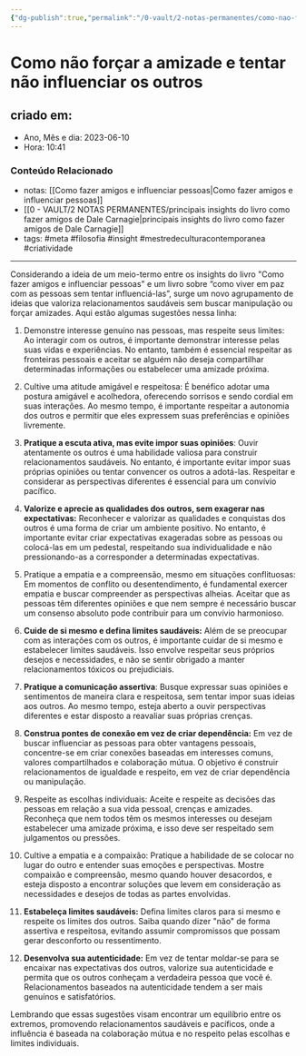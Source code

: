```yaml
---
{"dg-publish":true,"permalink":"/0-vault/2-notas-permanentes/como-nao-forcar-a-amizade-e-tentar-nao-influenciar-os-outros/","tags":["permanente","meta","filosofia","insight","mestredeculturacontemporanea","criatividade"],"dgHomeLink":true,"dgShowLocalGraph":true,"dgShowFileTree":true,"dgEnableSearch":true}
---
```


# Como não forçar a amizade e tentar não influenciar os outros

## criado em: 
-  Ano, Mês e dia: 2023-06-10
- Hora: 10:41

### Conteúdo Relacionado
- notas: [[Como fazer amigos e influenciar pessoas\|Como fazer amigos e influenciar pessoas]]
- [[0 - VAULT/2 NOTAS PERMANENTES/principais insights do livro como fazer amigos de Dale Carnagie\|principais insights do livro como fazer amigos de Dale Carnagie]]
- tags: #meta #filosofia #insight #mestredeculturacontemporanea #criatividade 
---

Considerando a ideia de um meio-termo entre os insights do livro "Como fazer amigos e influenciar pessoas" e um livro sobre “como viver em paz com as pessoas sem tentar influenciá-las”, surge um novo agrupamento de ideias que valoriza relacionamentos saudáveis sem buscar manipulação ou forçar amizades. Aqui estão algumas sugestões nessa linha:

1. Demonstre interesse genuíno nas pessoas, mas respeite seus limites: Ao interagir com os outros, é importante demonstrar interesse pelas suas vidas e experiências. No entanto, também é essencial respeitar as fronteiras pessoais e aceitar se alguém não deseja compartilhar determinadas informações ou estabelecer uma amizade próxima.

2. Cultive uma atitude amigável e respeitosa: É benéfico adotar uma postura amigável e acolhedora, oferecendo sorrisos e sendo cordial em suas interações. Ao mesmo tempo, é importante respeitar a autonomia dos outros e permitir que eles expressem suas preferências e opiniões livremente.

3. **Pratique a escuta ativa, mas evite impor suas opiniões**: Ouvir atentamente os outros é uma habilidade valiosa para construir relacionamentos saudáveis. No entanto, é importante evitar impor suas próprias opiniões ou tentar convencer os outros a adotá-las. Respeitar e considerar as perspectivas diferentes é essencial para um convívio pacífico.

4. **Valorize e aprecie as qualidades dos outros, sem exagerar nas expectativas:** Reconhecer e valorizar as qualidades e conquistas dos outros é uma forma de criar um ambiente positivo. No entanto, é importante evitar criar expectativas exageradas sobre as pessoas ou colocá-las em um pedestal, respeitando sua individualidade e não pressionando-as a corresponder a determinadas expectativas.

5. Pratique a empatia e a compreensão, mesmo em situações conflituosas: Em momentos de conflito ou desentendimento, é fundamental exercer empatia e buscar compreender as perspectivas alheias. Aceitar que as pessoas têm diferentes opiniões e que nem sempre é necessário buscar um consenso absoluto pode contribuir para um convívio harmonioso.

6. **Cuide de si mesmo e defina limites saudáveis:** Além de se preocupar com as interações com os outros, é importante cuidar de si mesmo e estabelecer limites saudáveis. Isso envolve respeitar seus próprios desejos e necessidades, e não se sentir obrigado a manter relacionamentos tóxicos ou prejudiciais.

7. **Pratique a comunicação assertiva**: Busque expressar suas opiniões e sentimentos de maneira clara e respeitosa, sem tentar impor suas ideias aos outros. Ao mesmo tempo, esteja aberto a ouvir perspectivas diferentes e estar disposto a reavaliar suas próprias crenças.

8. **Construa pontes de conexão em vez de criar dependência:** Em vez de buscar influenciar as pessoas para obter vantagens pessoais, concentre-se em criar conexões baseadas em interesses comuns, valores compartilhados e colaboração mútua. O objetivo é construir relacionamentos de igualdade e respeito, em vez de criar dependência ou manipulação.

9. Respeite as escolhas individuais: Aceite e respeite as decisões das pessoas em relação a sua vida pessoal, crenças e amizades. Reconheça que nem todos têm os mesmos interesses ou desejam estabelecer uma amizade próxima, e isso deve ser respeitado sem julgamentos ou pressões.

10. Cultive a empatia e a compaixão: Pratique a habilidade de se colocar no lugar do outro e entender suas emoções e perspectivas. Mostre compaixão e compreensão, mesmo quando houver desacordos, e esteja disposto a encontrar soluções que levem em consideração as necessidades e desejos de todas as partes envolvidas.

11. **Estabeleça limites saudáveis:** Defina limites claros para si mesmo e respeite os limites dos outros. Saiba quando dizer "não" de forma assertiva e respeitosa, evitando assumir compromissos que possam gerar desconforto ou ressentimento.

12. **Desenvolva sua autenticidade:** Em vez de tentar moldar-se para se encaixar nas expectativas dos outros, valorize sua autenticidade e permita que os outros conheçam a verdadeira pessoa que você é. Relacionamentos baseados na autenticidade tendem a ser mais genuínos e satisfatórios.

Lembrando que essas sugestões visam encontrar um equilíbrio entre os extremos, promovendo relacionamentos saudáveis e pacíficos, onde a influência é baseada na colaboração mútua e no respeito pelas escolhas e limites individuais.